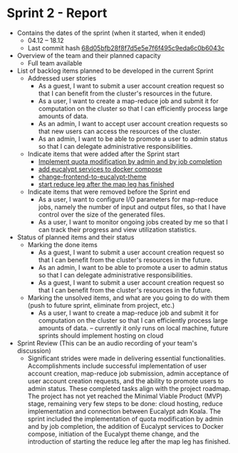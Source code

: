 # Sprint 2 - Report

- Contains the dates of the sprint (when it started, when it ended)
  - 04.12 – 18.12
  - Last commit hash [68d05bfb28f8f7d5e5e7f6f495c9eda6c0b6043c](https://github.com/inginerie-software-2023-2024/proiect-inginerie-software-shark-rockets/commit/68d05bfb28f8f7d5e5e7f6f495c9eda6c0b6043c)
- Overview of the team and their planned capacity
  - Full team available
- List of backlog items planned to be developed in the current Sprint
  - Addressed user stories
    - As a guest, I want to submit a user account creation request so that I can benefit from the cluster's resources in the future.
    - As a user, I want to create a map-reduce job and submit it for computation on the cluster so that I can efficiently process large amounts of data.
    - As an admin, I want to accept user account creation requests so that new users can access the resources of the cluster.
    - As an admin, I want to be able to promote a user to admin status so that I can delegate administrative responsibilities.
  - Indicate items that were added after the Sprint start
    - [Implement quota modification by admin and by job completion](https://github.com/inginerie-software-2023-2024/proiect-inginerie-software-shark-rockets/commit/4d71c58c822b595cf6285770993085cf56cb242a)
    - [add eucalypt services to docker compose](https://github.com/inginerie-software-2023-2024/proiect-inginerie-software-shark-rockets/commit/263cd3513db2e4254a08554fea2c492e885f49f1)
    - [change-frontend-to-eucalypt-theme](https://github.com/inginerie-software-2023-2024/proiect-inginerie-software-shark-rockets/commit/ae0f2db55a647f347f847fec179b62b80c4946e2)
    - [start reduce leg after the map leg has finished](https://github.com/inginerie-software-2023-2024/proiect-inginerie-software-shark-rockets/commit/3053c66826f3693587fd21f6014e93d688d29f8a)
  - Indicate items that were removed before the Sprint end
    - As a user, I want to configure I/O parameters for map-reduce jobs, namely the number of input and output files, so that I have control over the size of the generated files.
    - As a user, I want to monitor ongoing jobs created by me so that I can track their progress and view utilization statistics.
- Status of planned items and their status
  - Marking the done items
    - As a guest, I want to submit a user account creation request so that I can benefit from the cluster's resources in the future.
    - As an admin, I want to be able to promote a user to admin status so that I can delegate administrative responsibilities.
    - As a guest, I want to submit a user account creation request so that I can benefit from the cluster's resources in the future.
  - Marking the unsolved items, and what are you going to do with them (push to future sprint, eliminate from project, etc.)
    - As a user, I want to create a map-reduce job and submit it for computation on the cluster so that I can efficiently process large amounts of data. – currently it only runs on local machine, future sprints should implement hosting on cloud
- Sprint Review (This can be an audio recording of your team's discussion)
  - Significant strides were made in delivering essential functionalities. Accomplishments include successful implementation of user account creation, map-reduce job submission, admin acceptance of user account creation requests, and the ability to promote users to admin status. These completed tasks align with the project roadmap. The project has not yet reached the Minimal Viable Product (MVP) stage, remaining very few steps to be done: cloud hosting, reduce implementation and connection between Eucalypt adn Koala. The sprint included the implementation of quota modification by admin and by job completion, the addition of Eucalypt services to Docker compose, initiation of the Eucalypt theme change, and the introduction of starting the reduce leg after the map leg has finished.